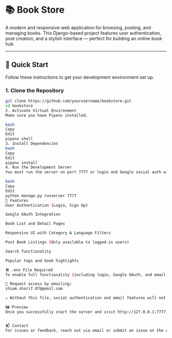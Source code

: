 # 📚 Book Store

A modern and responsive web application for browsing, posting, and managing books. This Django-based project features user authentication, post creation, and a stylish interface — perfect for building an online book hub.

---

## 🚀 Quick Start

Follow these instructions to get your development environment set up.

### 1. Clone the Repository

```bash
git clone https://github.com/yourusername/bookstore.git
cd bookstore
2. Activate Virtual Environment
Make sure you have Pipenv installed.

bash
Copy
Edit
pipenv shell
3. Install Dependencies
bash
Copy
Edit
pipenv install
4. Run the Development Server
You must run the server on port 7777 or login and Google social auth will not work.

bash
Copy
Edit
python manage.py runserver 7777
🧪 Features
User Authentication (Login, Sign Up)

Google OAuth Integration

Book List and Detail Pages

Responsive UI with Category & Language Filters

Post Book Listings (Only available to logged-in users)

Search functionality

Popular tags and book highlights

🛠 .env File Required
To enable full functionality (including login, Google OAuth, and email notifications), you must request the .env file.

📩 Request access by emailing:
shiam.sharif.07@gmail.com

⚠️ Without this file, social authentication and email features will not work.

🖼️ Preview
Once you successfully start the server and visit http://127.0.0.1:7777, you will be greeted with the following homepage:


📬 Contact
For issues or feedback, reach out via email or submit an issue on the repository.

